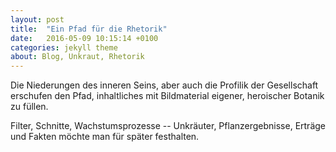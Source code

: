 ```yaml
---
layout: post
title:  "Ein Pfad für die Rhetorik"
date:   2016-05-09 10:15:14 +0100
categories: jekyll theme
about: Blog, Unkraut, Rhetorik
---
```


Die Niederungen des inneren Seins, aber auch die Profilik der Gesellschaft erschufen den Pfad, inhaltliches mit Bildmaterial eigener, heroischer Botanik zu f&uuml;llen.

Filter, Schnitte, Wachstumsprozesse -- Unkr&auml;uter, Pflanzergebnisse, Ertr&auml;ge und Fakten m&ouml;chte man f&uuml;r sp&auml;ter festhalten.
